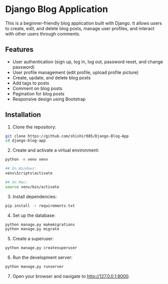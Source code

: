 # Django Blog Application

This is a beginner-friendly blog application built with Django. It allows users to create, edit, and delete blog posts, manage user profiles, and interact with other users through comments.

## Features

- User authentication (sign up, log in, log out, password reset, and change password)
- User profile management (edit profile, upload profile picture)
- Create, update, and delete blog posts
- Add tags to posts
- Comment on blog posts
- Pagination for blog posts
- Responsive design using Bootstrap



## Installation

1. Clone the repository:

```bash
git clone https://github.com/shishir085/Django-Blog-App
cd django-blog-app
```

2. Create and activate a virtual environment:
```bash
python -m venv venv

## On Windows: 
venv\Scripts\activate

## On Mac: 
source venv/bin/activate  
```


3. Install dependencies:
```bash
pip install -r requirements.txt
```

4. Set up the database:
```bash
python manage.py makemigrations
python manage.py migrate
```
5. Create a superuser:
```bash
python manage.py createsuperuser
```
6. Run the development server:
```bash
python manage.py runserver
```
7. Open your browser and navigate to http://127.0.0.1:8000.